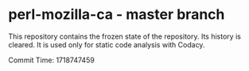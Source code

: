 # perl-mozilla-ca - master branch

This repository contains the frozen state of the repository.
Its history is cleared. It is used only for static code
analysis with Codacy.

Commit Time: 1718747459